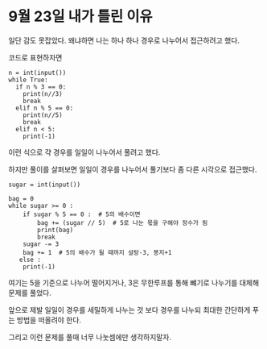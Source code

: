 # 9월 23일 내가 틀린 이유

일단 감도 못잡았다. 왜냐하면 나는 하나 하나 경우로 나누어서 접근하려고 했다.

코드로 표현하자면

    n = int(input())
    while True:
      if n % 3 == 0:
        print(n//3)
        break
      elif n % 5 == 0:
        print(n//5)
        break
      elif n < 5:
        print(-1)
        
이런 식으로 갹 경우를 일일이 나누어서 풀려고 했다.

하지만 풀이를 살펴보면 일일이 경우를 나누어서 풀기보다 좀 다른 시각으로 접근했다.

    sugar = int(input())

    bag = 0
    while sugar >= 0 :
        if sugar % 5 == 0 :  # 5의 배수이면
            bag += (sugar // 5)  # 5로 나눈 몫을 구해야 정수가 됨
            print(bag)
            break
        sugar -= 3  
        bag += 1  # 5의 배수가 될 때까지 설탕-3, 봉지+1
       else :
        print(-1)
        
여기는 5을 기준으로 나누어 떨어지거나, 3은 무한루프를 통해 뺴기로 나누기를 대체해 문제를 풀었다.

앞으로 제발 일일이 경우를 세밀하게 나누는 것 보다 경우를 나누되 최대한 간단하게 푸는 방법을 떠올려야 한다.

그리고 이런 문제를 풀때 너무 나눗셈에만 생각하지말자. 
